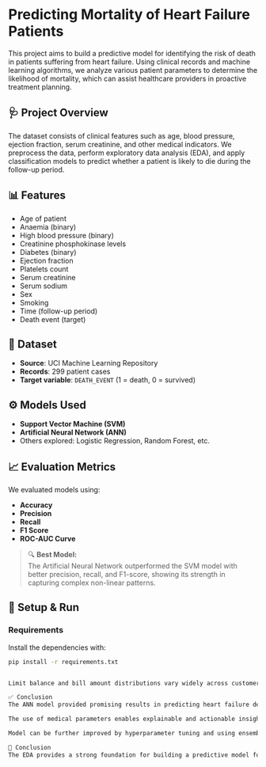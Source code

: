 # Predicting Mortality of Heart Failure Patients

This project aims to build a predictive model for identifying the risk of death in patients suffering from heart failure. Using clinical records and machine learning algorithms, we analyze various patient parameters to determine the likelihood of mortality, which can assist healthcare providers in proactive treatment planning.

## 🩺 Project Overview

The dataset consists of clinical features such as age, blood pressure, ejection fraction, serum creatinine, and other medical indicators. We preprocess the data, perform exploratory data analysis (EDA), and apply classification models to predict whether a patient is likely to die during the follow-up period.

## 📊 Features

- Age of patient
- Anaemia (binary)
- High blood pressure (binary)
- Creatinine phosphokinase levels
- Diabetes (binary)
- Ejection fraction
- Platelets count
- Serum creatinine
- Serum sodium
- Sex
- Smoking
- Time (follow-up period)
- Death event (target)

## 📁 Dataset

- **Source**: UCI Machine Learning Repository  
- **Records**: 299 patient cases  
- **Target variable**: `DEATH_EVENT` (1 = death, 0 = survived)

## ⚙️ Models Used

- **Support Vector Machine (SVM)**
- **Artificial Neural Network (ANN)**
- Others explored: Logistic Regression, Random Forest, etc.

## 📈 Evaluation Metrics

We evaluated models using:

- **Accuracy**
- **Precision**
- **Recall**
- **F1 Score**
- **ROC-AUC Curve**

> 🔍 **Best Model:**  
> The Artificial Neural Network outperformed the SVM model with better precision, recall, and F1-score, showing its strength in capturing complex non-linear patterns.

## 🧪 Setup & Run

### Requirements

Install the dependencies with:

```bash
pip install -r requirements.txt


Limit balance and bill amount distributions vary widely across customer segments.

✅ Conclusion
The ANN model provided promising results in predicting heart failure deaths.

The use of medical parameters enables explainable and actionable insights for healthcare decisions.

Model can be further improved by hyperparameter tuning and using ensemble techniques.

📝 Conclusion
The EDA provides a strong foundation for building a predictive model for credit default. It reveals key risk indicators and helps refine feature selection for future modeling.
